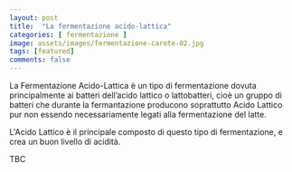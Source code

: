 ```yaml
---
layout: post
title:  "La fermentazione acido-lattica"
categories: [ fermentazione ]
image: assets/images/fermentazione-carote-02.jpg
tags: [featured]
comments: false
---
```

La Fermentazione Acido-Lattica è un tipo di fermentazione dovuta principalmente ai batteri dell’acido lattico o lattobatteri, cioè un gruppo di batteri che durante la fermantazione producono soprattutto Acido Lattico pur non essendo necessariamente legati alla fermentazione del latte.


L'Acido Lattico è il principale composto di questo tipo di fermentazione, e crea un buon livello di acidità.

TBC
